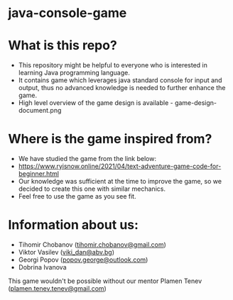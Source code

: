 # java-console-game #

# What is this repo? #
- This repository might be helpful to everyone who is interested in learning Java programming language. 
- It contains game which leverages java standard console for input and output, thus no advanced knowledge is needed to further enhance the game.
- High level overview of the game design is available - game-design-document.png

# Where is the game inspired from?
- We have studied the game from the link below:
- https://www.ryisnow.online/2021/04/text-adventure-game-code-for-beginner.html
- Our knowledge was sufficient at the time to improve the game, so we decided to create this one with similar mechanics.
- Feel free to use the game as you see fit.

# Information about us: #

- Tihomir Chobanov   (tihomir.chobanov@gmail.com)
- Viktor Vasilev     (viki_dan@abv.bg)
- Georgi Popov       (popov.george@outlook.com)
- Dobrina Ivanova    

This game wouldn't be possible without our mentor Plamen Tenev (plamen.tenev.tenev@gmail.com)
